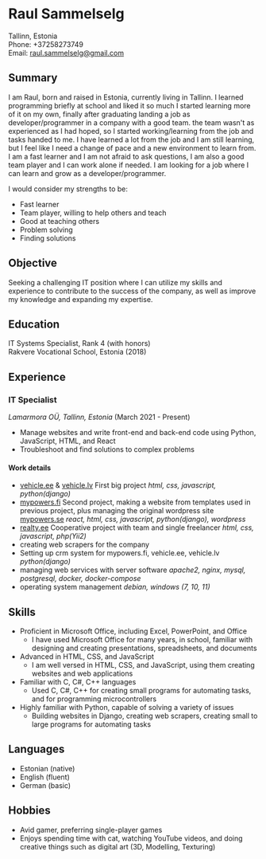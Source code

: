 # Raul Sammelselg

Tallinn, Estonia  
Phone: +37258273749  
Email: raul.sammelselg@gmail.com  

## Summary

I am Raul, born and raised in Estonia, currently living in Tallinn. I learned programming briefly at school and liked it so much I started learning more of it on my own, finally after graduating landing a job as developer/programmer in a company with a good team. the team wasn't as experienced as I had hoped, so I started working/learning from the job and tasks handed to me. I have learned a lot from the job and I am still learning, but I feel like I need a change of pace and a new environment to learn from. I am a fast learner and I am not afraid to ask questions, I am also a good team player and I can work alone if needed. I am looking for a job where I can learn and grow as a developer/programmer.

I would consider my strengths to be:

- Fast learner
- Team player, willing to help others and teach
- Good at teaching others
- Problem solving
- Finding solutions

## Objective

Seeking a challenging IT position where I can utilize my skills and experience to contribute to the success of the company, as well as improve my knowledge and expanding my expertise.

## Education

IT Systems Specialist, Rank 4 (with honors)  
Rakvere Vocational School, Estonia (2018)

## Experience

### IT Specialist

*Lamarmora OÜ, Tallinn, Estonia* (March 2021 - Present)

- Manage websites and write front-end and back-end code using Python, JavaScript, HTML, and React
- Troubleshoot and find solutions to complex problems

#### Work details

- [vehicle.ee](https://vehicle.ee) & [vehicle.lv](https://vehicle.lv) First big project *html, css, javascript, python(django)*
- [mypowers.fi](https://mypowers.fi) Second project, making a website from templates used in previous project, plus managing the original wordpress site [mypowers.se](https://mypowers.se) *react, html, css, javascript, python(django), wordpress*
- [realty.ee](https://www.realty.ee) Cooperative project with team and single freelancer *html, css, javascript, php(Yii2)*
- creating web scrapers for the company
- Setting up crm system for mypowers.fi, vehicle.ee, vehicle.lv *python(django)*
- managing web services with server software *apache2, nginx, mysql, postgresql, docker, docker-compose*
- operating system management *debian, windows (7, 10, 11)*

## Skills

- Proficient in Microsoft Office, including Excel, PowerPoint, and Office
  - I have used Microsoft Office for many years, in school, familiar with designing and creating presentations, spreadsheets, and documents
- Advanced in HTML, CSS, and JavaScript
  - I am well versed in HTML, CSS, and JavaScript, using them creating websites and web applications
- Familiar with C, C#, C++ languages
  - Used C, C#, C++ for creating small programs for automating tasks, and for programming microcontrollers
- Highly familiar with Python, capable of solving a variety of issues
  - Building websites in Django, creating web scrapers, creating small to large programs for automating tasks

## Languages

- Estonian (native)
- English (fluent)
- German (basic)

## Hobbies

- Avid gamer, preferring single-player games
- Enjoys spending time with cat, watching YouTube videos, and doing creative things such as digital art (3D, Modelling, Texturing)
